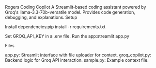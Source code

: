 Rogers Coding Copilot
A Streamlit-based coding assistant powered by Groq's llama-3.3-70b-versatile model. Provides code generation, debugging, and explanations.
Setup

Install dependencies:pip install -r requirements.txt


Set GROQ_API_KEY in a .env file.
Run the app:streamlit app.py



Files

app.py: Streamlit interface with file uploader for context.
groq_copilot.py: Backend logic for Groq API interaction.
sample.py: Example context file.

